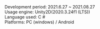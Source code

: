 Development period: 2021.6.27 ~ 2021.08.27  
Usage engine: Unity2D(2020.3.24f1 (LTS))  
Language used: C #  
Platforms: PC (windows) / Android
